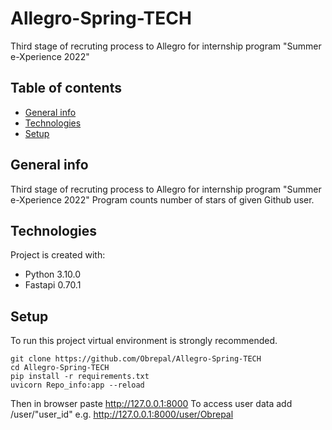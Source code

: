 # Allegro-Spring-TECH
Third stage of recruting process to Allegro for internship program "Summer e-Xperience 2022"


## Table of contents
* [General info](#general-info)
* [Technologies](#technologies)
* [Setup](#setup)

## General info
Third stage of recruting process to Allegro for internship program "Summer e-Xperience 2022"
Program counts number of stars of given  Github user. 

## Technologies
Project is created with:
* Python 3.10.0
* Fastapi 0.70.1
	
## Setup
To run this project virtual environment is strongly recommended. 

```
git clone https://github.com/Obrepal/Allegro-Spring-TECH
cd Allegro-Spring-TECH
pip install -r requirements.txt
uvicorn Repo_info:app --reload
```
Then in browser paste http://127.0.0.1:8000
To access user data add /user/"user_id" e.g. http://127.0.0.1:8000/user/Obrepal

